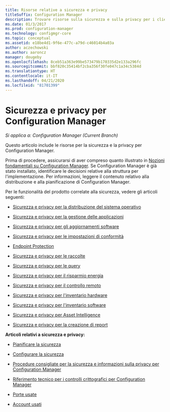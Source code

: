 ```yaml
---
title: Risorse relative a sicurezza e privacy
titleSuffix: Configuration Manager
description: Trovare risorse sulla sicurezza e sulla privacy per i client di Configuration Manager.
ms.date: 01/3/2017
ms.prod: configuration-manager
ms.technology: configmgr-core
ms.topic: conceptual
ms.assetid: e18be4d1-9f6e-477c-a79d-c46014b4a03a
author: aczechowski
ms.author: aaroncz
manager: dougeby
ms.openlocfilehash: 8ceb51a363e99be573479b170335d2e133a296fc
ms.sourcegitcommit: bbf820c35414bf2cba356f30fe047c1a34c5384d
ms.translationtype: HT
ms.contentlocale: it-IT
ms.lasthandoff: 04/21/2020
ms.locfileid: "81701399"
---
```

# <a name="security-and-privacy-for-configuration-manager"></a>Sicurezza e privacy per Configuration Manager

*Si applica a: Configuration Manager (Current Branch)*

Questo articolo include le risorse per la sicurezza e la privacy per Configuration Manager.  

 Prima di procedere, assicurarsi di aver compreso quanto illustrato in [Nozioni fondamentali su Configuration Manager](../../../core/understand/fundamentals.md). Se Configuration Manager è già stato installato, identificare le decisioni relative alla struttura per l'implementazione. Per informazioni, leggere il contenuto relativo alla distribuzione e alla pianificazione di Configuration Manager.  

 Per le funzionalità del prodotto correlate alla sicurezza, vedere gli articoli seguenti:  

-   [Sicurezza e privacy per la distribuzione del sistema operativo](../../../osd/plan-design/security-and-privacy-for-operating-system-deployment.md)  

-   [Sicurezza e privacy per la gestione delle applicazioni](../../../apps/plan-design/security-and-privacy-for-application-management.md)  

-   [Sicurezza e privacy per gli aggiornamenti software](../../../sum/plan-design/security-and-privacy-for-software-updates.md)  

-   [Sicurezza e privacy per le impostazioni di conformità](../../../compliance/plan-design/security-and-privacy-for-compliance-settings.md)  

-   [Endpoint Protection](../../../protect/deploy-use/endpoint-protection.md)  

-   [Sicurezza e privacy per le raccolte](../../../core/clients/manage/collections/security-and-privacy-for-collections.md)  

-   [Sicurezza e privacy per le query](../../../core/servers/manage/security-and-privacy-for-queries.md)  

-   [Sicurezza e privacy per il risparmio energia](../../../core/clients/manage/power/security-and-privacy-for-power-management.md)  

-   [Sicurezza e privacy per il controllo remoto](../../../core/clients/manage/remote-control/security-and-privacy-for-remote-control.md)  

-   [Sicurezza e privacy per l'inventario hardware](../../../core/clients/manage/inventory/security-and-privacy-for-hardware-inventory.md)  

-   [Sicurezza e privacy per l'inventario software](../../../core/clients/manage/inventory/security-and-privacy-for-software-inventory.md)  

-   [Sicurezza e privacy per Asset Intelligence](../../../core/clients/manage/asset-intelligence/security-and-privacy-for-asset-intelligence.md)  

-   [Sicurezza e privacy per la creazione di report](../../../core/servers/manage/planning-for-reporting.md#security-and-privacy)  



 **Articoli relativi a sicurezza e privacy:**  

-   [Pianificare la sicurezza](../../../core/plan-design/security/plan-for-security.md)  

-   [Configurare la sicurezza](../../../core/plan-design/security/configure-security.md)  


-   [Procedure consigliate per la sicurezza e informazioni sulla privacy per Configuration Manager](../../../core/plan-design/security/security-best-practices-and-privacy-information.md)  

-   [Riferimento tecnico per i controlli crittografici per Configuration Manager](cryptographic-controls-technical-reference.md)  

-   [Porte usate](../../../core/plan-design/hierarchy/ports.md)  

-   [Account usati](../../../core/plan-design/hierarchy/accounts.md)  
